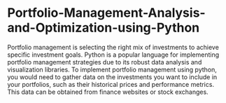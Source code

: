 # Portfolio-Management-Analysis-and-Optimization-using-Python

Portfolio management is selecting the right mix of investments to achieve specific investment goals. Python is a popular language for implementing portfolio management strategies due to its robust data analysis and visualization libraries.
To implement portfolio management using python, you would need to gather data on the investments you want to include in your portfolios, such as their historical prices and performance metrics. This data can be obtained from finance websites or stock exchanges.
